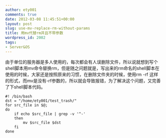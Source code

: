 ```yaml
---
author: ety001
comments: true
date: 2012-03-08 11:45:51+00:00
layout: post
slug: use-mv-replace-rm-without-params
title: 用mv代替rm并且不带参数
wordpress_id: 2002
tags:
- Server&OS
---
```


由于单位的服务器是多人使用的，每次都会有人误删除文件，所以说就想到写个shell脚本用mv命令替换rm，但是随之问题就是，写出来的rm命名的shell脚本在使用的时候，大家还是按照原来的习惯，在删除文件夹的时候，使用rm -rf 这样的形式，而mv是没有-rf参数的，所以就会导致报错，为了解决这个问题，又完善了下shell脚本代码。

```
#! /bin/bash
dst = "/home/ety001/test_trash/"
for src_file in $@;
do
    if echo $src_file | grep -v '^-'
    then
        mv $src_file $dst
    fi
done
```

